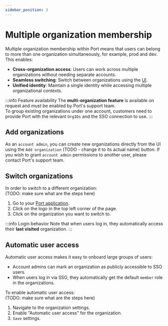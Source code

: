```yaml
---
sidebar_position: 3
---
```


# Multiple organization membership

Multiple organization membership within Port means that users can belong to more than one organization simultaneously, for example, prod and dev. This enables:

- **Cross-organization access**: Users can work across multiple organizations without needing separate accounts.
- **Seamless switching**: Switch between organizations using the [UI](#switch-organization).
- **Unified identity**: Maintain a single identity while accessing multiple organizational contexts.

:::info Feature availability
The **multi-organization feature** is available on request and must be enabled by Port's support team.  
To group existing organizations under one account, customers need to provide Port with the relevant `OrgIDs` and the SSO connection to use.
:::

## Add organizations

As an `account admin`, you can create new organizations directly from the UI using the `Add organization` (TODO - change it to its actual name) button.
If you wish to grant `account admin` permissions to another user, please contact Port's support team.

## Switch organizations

In order to switch to a different organization:  
(TODO: make sure what are the steps here)

1. Go to your [Port application](https://app.port.io).
2. Click on the logo in the top left corner of the page.
3. Click on the organization you want to switch to.

:::info Login behavior
Note that when users log in, they automatically access their **last visited** organization.
:::

## Automatic user access

Automatic user access makes it easy to onboard large groups of users:

- Account admins can mark an organization as publicly accessible to SSO users.
- When users log in via SSO, they automatically get the default `member` role in the organizations.

To enable automatic user access:  
(TODO: make sure what are the steps here)

1. Navigate to the organization settings.
2. Enable "Automatic user access" for the organization.
3. `Save` settings.